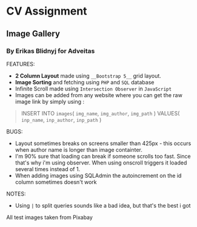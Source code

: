 # CV Assignment 
## Image Gallery
### By Erikas Blidnyj for Adveitas

FEATURES:

* __2 Column Layout__ made using `__Bootstrap 5__` grid layout.
* __Image Sorting__ and fetching using `PHP` and `SQL` database
* Infinite Scroll made using `Intersection Observer` in `JavaScript`
* Images can be added from any website where you can get the raw image link by simply using :

>INSERT INTO `images`(
>    `img_name`,
>    `img_author`,
>    `img_path`
>)
>VALUES(
>    `inp_name`,
>    `inp_author`,
>    `inp_path`
>)

BUGS:
* Layout sometimes breaks on screens smaller than 425px - this occurs when author name is longer than image containter.
* I'm 90% sure that loading can break if someone scrolls too fast. Since that's why i'm using observer. When using onscroll triggers it loaded several times instead of 1.
* When adding images using SQLAdmin the autoincrement on the id column sometimes doesn't work

NOTES:
* Using `|` to split queries sounds like a bad idea, but that's the best i got

All test images taken from Pixabay